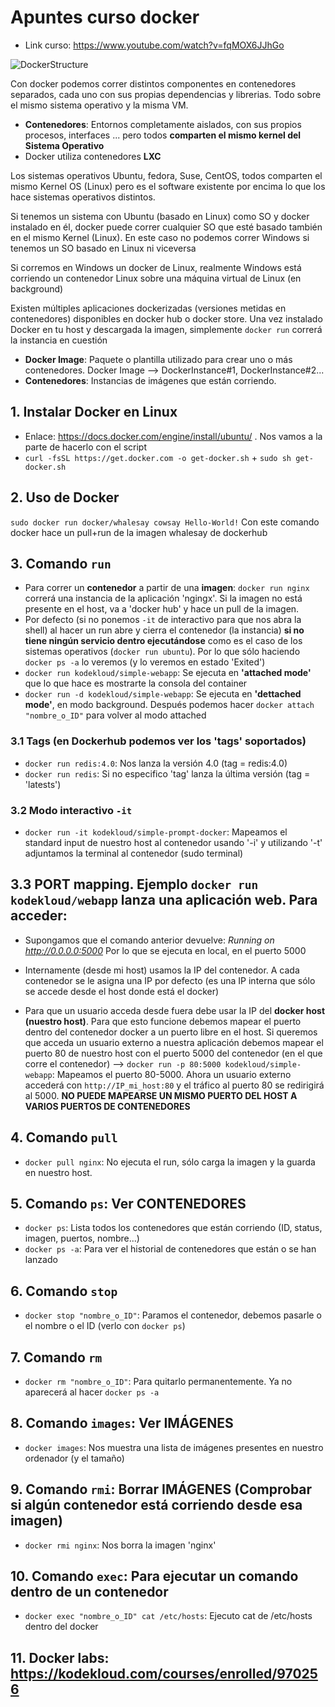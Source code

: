 # Apuntes curso docker
- Link curso: https://www.youtube.com/watch?v=fqMOX6JJhGo


![DockerStructure](https://user-images.githubusercontent.com/78214153/109523609-d4069a00-7aaf-11eb-86ee-a965f3b494cd.PNG)

Con docker podemos correr distintos componentes en contenedores separados, cada uno con sus propias dependencias y librerias. Todo sobre el mismo sistema operativo y la misma VM.

- **Contenedores**: Entornos completamente aislados, con sus propios procesos, interfaces ... pero todos **comparten el mismo kernel del Sistema Operativo**
- Docker utiliza contenedores **LXC**

Los sistemas operativos Ubuntu, fedora, Suse, CentOS, todos comparten el mismo Kernel OS (Linux) pero es el software existente por encima lo que los hace sistemas operativos distintos.

Si tenemos un sistema con Ubuntu (basado en Linux) como SO y docker instalado en él, docker puede correr cualquier SO que esté basado también en el mismo Kernel (Linux). En este caso no podemos correr Windows si tenemos un SO basado en Linux ni viceversa

Si corremos en Windows un docker de Linux, realmente Windows está corriendo un contenedor Linux sobre una máquina virtual de Linux (en background)

Existen múltiples aplicaciones dockerizadas (versiones metidas en contenedores) disponibles en docker hub o docker store. Una vez instalado Docker en tu host y descargada la imagen, simplemente `docker run` correrá la instancia en cuestión

- **Docker Image**: Paquete o plantilla utilizado para crear uno o más contenedores. Docker Image --> DockerInstance#1,  DockerInstance#2...
- **Contenedores**: Instancias de imágenes que están corriendo.

## 1. Instalar Docker en **Linux**

- Enlace: https://docs.docker.com/engine/install/ubuntu/ . Nos vamos a la parte de hacerlo con el script
- `curl -fsSL https://get.docker.com -o get-docker.sh` + `sudo sh get-docker.sh`

## 2. Uso de Docker

`sudo docker run docker/whalesay cowsay Hello-World!` Con este comando docker hace un pull+run de la imagen whalesay de dockerhub

## 3. Comando `run` 

- Para correr un **contenedor** a partir de una **imagen**: `docker run nginx` correrá una instancia de la aplicación 'ngingx'. Si la imagen no está presente en el host, va a 'docker hub' y hace un pull de la imagen.
- Por defecto (si no ponemos `-it` de interactivo para que nos abra la shell) al hacer un run abre y cierra el contenedor (la instancia) **si no tiene ningún servicio dentro ejecutándose** como es el caso de los sistemas operativos (`docker run ubuntu`). Por lo que sólo haciendo `docker ps -a` lo veremos (y lo veremos en estado 'Exited') 
- `docker run kodekloud/simple-webapp`: Se ejecuta en **'attached mode'** que lo que hace es mostrarte la consola del container
- `docker run -d kodekloud/simple-webapp`: Se ejecuta en **'dettached mode'**, en modo background. Después podemos hacer `docker attach "nombre_o_ID"` para volver al modo attached

### 3.1 **Tags** (en Dockerhub podemos ver los 'tags' soportados)

- `docker run redis:4.0`: Nos lanza la versión 4.0 (tag = redis:4.0)
- `docker run redis`: Si no especifico 'tag' lanza la última versión (tag = 'latests')

### 3.2 Modo **interactivo** `-it`

- `docker run -it kodekloud/simple-prompt-docker`: Mapeamos el standard input de nuestro host al contenedor usando '-i' y utilizando '-t' adjuntamos la terminal al contenedor (sudo terminal)

## 3.3 PORT mapping. Ejemplo `docker run kodekloud/webapp` lanza una aplicación web. Para acceder:

- Supongamos que el comando anterior devuelve: *Running on http://0.0.0.0:5000* Por lo que se ejecuta en local, en el puerto 5000

- Internamente (desde mi host) usamos la IP del contenedor. A cada contenedor se le asigna una IP por defecto (es una IP interna que sólo se accede desde el host donde está el docker)
- Para que un usuario acceda desde fuera debe usar la IP del **docker host (nuestro host)**. Para que esto funcione debemos mapear el puerto dentro del contenedor docker a un puerto libre en el host. Si queremos que acceda un usuario externo a nuestra aplicación debemos mapear el puerto 80 de nuestro host con el puerto 5000 del contenedor (en el que corre el contenedor) --> `docker run -p 80:5000 kodekloud/simple-webapp`: Mapeamos el puerto 80-5000. Ahora un usuario externo accederá con `http://IP_mi_host:80` y el tráfico al puerto 80 se redirigirá al 5000. **NO PUEDE MAPEARSE UN MISMO PUERTO DEL HOST A VARIOS PUERTOS DE CONTENEDORES**

## 4. Comando `pull`

- `docker pull nginx`: No ejecuta el run, sólo carga la imagen y la guarda en nuestro host.

## 5. Comando `ps`: Ver **CONTENEDORES**

- `docker ps`: Lista todos los contenedores que están corriendo (ID, status, imagen, puertos, nombre...)
- `docker ps -a`: Para ver el historial de contenedores que están o se han lanzado

## 6. Comando `stop`

- `docker stop "nombre_o_ID"`: Paramos el contenedor, debemos pasarle o el nombre o el ID (verlo con `docker ps`)

## 7. Comando `rm`

- `docker rm "nombre_o_ID"`: Para quitarlo permanentemente. Ya no aparecerá al hacer `docker ps -a`

## 8. Comando `images`: Ver **IMÁGENES**

- `docker images`: Nos muestra una lista de imágenes presentes en nuestro ordenador (y el tamaño)

## 9. Comando `rmi`: Borrar **IMÁGENES** (Comprobar si algún contenedor está corriendo desde esa imagen)

- `docker rmi nginx`: Nos borra la imagen 'nginx'

## 10. Comando `exec`: Para ejecutar un comando dentro de un contenedor

- `docker exec "nombre_o_ID" cat /etc/hosts`: Ejecuto cat de /etc/hosts dentro del docker

## 11. Docker labs: https://kodekloud.com/courses/enrolled/970256




